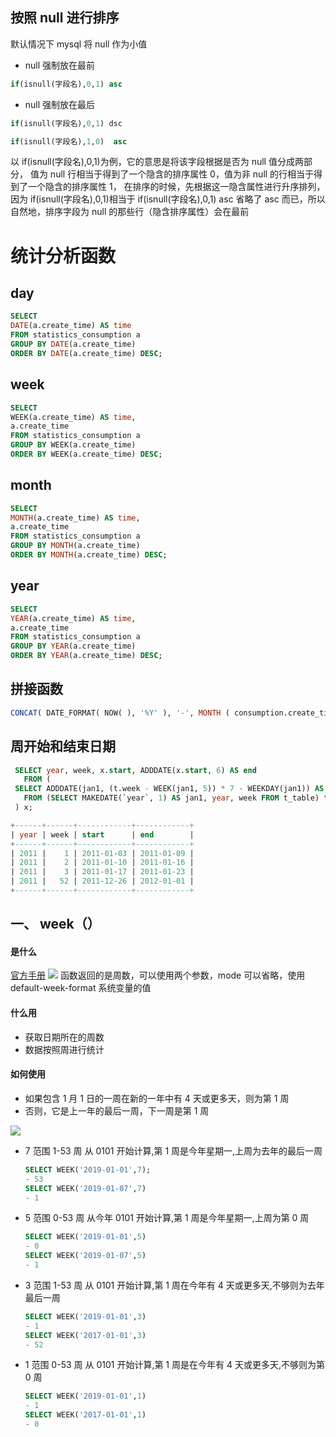 ## 按照 null 进行排序

默认情况下 mysql 将 null 作为小值

- null 强制放在最前

```sql
if(isnull(字段名),0,1) asc
```

- null 强制放在最后

```sql
if(isnull(字段名),0,1) dsc

if(isnull(字段名),1,0)  asc
```

以 if(isnull(字段名),0,1)为例，它的意思是将该字段根据是否为 null 值分成两部分，
值为 null 行相当于得到了一个隐含的排序属性 0，值为非 null 的行相当于得到了一个隐含的排序属性 1，
在排序的时候，先根据这一隐含属性进行升序排列，因为 if(isnull(字段名),0,1)相当于 if(isnull(字段名),0,1)
asc 省略了 asc 而已，所以自然地，排序字段为 null 的那些行（隐含排序属性）会在最前

# 统计分析函数

## day

```sql
SELECT
DATE(a.create_time) AS time
FROM statistics_consumption a
GROUP BY DATE(a.create_time)
ORDER BY DATE(a.create_time) DESC;
```

## week

```sql
SELECT
WEEK(a.create_time) AS time,
a.create_time
FROM statistics_consumption a
GROUP BY WEEK(a.create_time)
ORDER BY WEEK(a.create_time) DESC;
```

## month

```sql
SELECT
MONTH(a.create_time) AS time,
a.create_time
FROM statistics_consumption a
GROUP BY MONTH(a.create_time)
ORDER BY MONTH(a.create_time) DESC;
```

## year

```sql
SELECT
YEAR(a.create_time) AS time,
a.create_time
FROM statistics_consumption a
GROUP BY YEAR(a.create_time)
ORDER BY YEAR(a.create_time) DESC;
```

## 拼接函数

```sql
CONCAT( DATE_FORMAT( NOW( ), '%Y' ), '-', MONTH ( consumption.create_time ) )
```

## 周开始和结束日期

```sql
 SELECT year, week, x.start, ADDDATE(x.start, 6) AS end
   FROM (
 SELECT ADDDATE(jan1, (t.week - WEEK(jan1, 5)) * 7 - WEEKDAY(jan1)) AS start, year, week
   FROM (SELECT MAKEDATE(`year`, 1) AS jan1, year, week FROM t_table) t
 ) x;

+------+------+------------+------------+
| year | week | start      | end        |
+------+------+------------+------------+
| 2011 |    1 | 2011-01-03 | 2011-01-09 |
| 2011 |    2 | 2011-01-10 | 2011-01-16 |
| 2011 |    3 | 2011-01-17 | 2011-01-23 |
| 2011 |   52 | 2011-12-26 | 2012-01-01 |
+------+------+------------+------------+

```

## 一、 week（）

#### 是什么

[官方手册](https://dev.mysql.com/doc/refman/5.6/en/date-and-time-functions.html)
![](https://riverluooo.oss-cn-beijing.aliyuncs.com/img/20190104124614.png)
函数返回的是周数，可以使用两个参数，mode 可以省略，使用 default-week-format 系统变量的值

#### 什么用

- 获取日期所在的周数
- 数据按照周进行统计

#### 如何使用

- 如果包含 1 月 1 日的一周在新的一年中有 4 天或更多天，则为第 1 周
- 否则，它是上一年的最后一周，下一周是第 1 周

![](https://riverluooo.oss-cn-beijing.aliyuncs.com/img/20190104132557.png)

- 7
  范围 1-53 周
  从 0101 开始计算,第 1 周是今年星期一,上周为去年的最后一周
  ```sql
  SELECT WEEK('2019-01-01',7);
  - 53
  SELECT WEEK('2019-01-07',7)
  - 1
  ```
- 5
  范围 0-53 周
  从今年 0101 开始计算,第 1 周是今年星期一,上周为第 0 周
  ```sql
  SELECT WEEK('2019-01-01',5)
  - 0
  SELECT WEEK('2019-01-07',5)
  - 1
  ```
- 3
  范围 1-53 周
  从 0101 开始计算,第 1 周在今年有 4 天或更多天,不够则为去年最后一周
  ```sql
  SELECT WEEK('2019-01-01',3)
  - 1
  SELECT WEEK('2017-01-01',3)
  - 52
  ```
- 1
  范围 0-53 周
  从 0101 开始计算,第 1 周是在今年有 4 天或更多天,不够则为第 0 周
  ```sql
  SELECT WEEK('2019-01-01',1)
  - 1
  SELECT WEEK('2017-01-01',1)
  - 0
  ```
